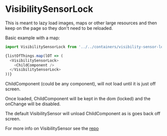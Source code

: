# VisibilitySensorLock

This is meant to lazy load images, maps or other large resources and then keep on the page so they don't need to be reloaded.

Basic example with a map:
```js
import VisibilitySensorLock from '../../containers/visibility-sensor-lock';

{listOfThings.map(lOT => (
  <VisibilitySensorLock>
    <ChildComponent />
  </VisibilitySensorLock>
))}
```

ChildComponent (could be any component), will not load until it is just off screen.

Once loaded, ChildComponent will be kept in the dom (locked) and the onChange will be disabled.

The default VisibilitySensor will unload ChildComponent as is goes back off screen.

For more info on VisibilitySensor see the [repo](https://github.com/joshwnj/react-visibility-sensor)
